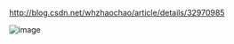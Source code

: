 http://blog.csdn.net/whzhaochao/article/details/32970985

![image](https://raw.githubusercontent.com/whzhaochao/IOS-Swift-UITableViewDemo/master/readme.gif)